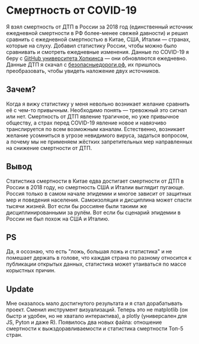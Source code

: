 # Смертность от COVID-19
Я взял смертность от ДТП в России за 2018 год (единственный источник ежедневной смертности в РФ более-менее свежей давности) и решил сравнить с ежедневной смертностью в Китае, США, Италии — странах, которые на слуху. Добавил статистику России, чтобы можно было сравнивать и смотреть ежедневные изменения. Данные по COVID-19 я беру с [GitHub университета Хопкинса](https://github.com/CSSEGISandData/COVID-19/tree/master/csse_covid_19_data/csse_covid_19_time_series) — они обновляются ежедневно. Данные ДТП я скачал с [безопасныедороги.рф](https://xn--80abhddbmm5bieahtk5n.xn--p1ai/opendata), их пришлось преобразовать, чтобы увидеть наложение двух источников.
## Зачем?
Когда я вижу статистику у меня невольно возникает желание сравнить её с чем-то привычным. Необходимо понять — тревожный это сигнал или нет. Смертность от ДТП явление трагичное, но уже привычное обществу, а страх перед COVID-19 явление новое и навязчиво транслируется по всем возможным каналам. Естественно, возникает желание усомниться в угрозе невидимого вируса, задаться вопросом, а почему мы не применяем жёстких запретительных мер направленных на снижение смертности от ДТП.
## Вывод
Статистика смертности в Китае едва достигает смертности от ДТП в России в 2018 году, но смертность США и Италии выглядит пугающе. Россия только в самом начале эпидемии и многое зависит от защитных мер и поведения населения. Самоизоляция и дисциплина может спасти тысячи жизней. Вот если бы россияне были такими же дисциплинированными за рулём. Вот если бы сценарий эпидемии в России не был похож на США и Италию.
## PS
Да, я осознаю, что есть "ложь, большая ложь и статистика" и не помешает держать в голове, что каждая страна по разному относится к публикации открытых данных, статистика может утаиваться по массе корыстных причин.
## Update
Мне оказалось мало достигнутого результата и я стал дорабатывать проект. Сменил инструмент визуализаций. Теперь это не matplotlib (он быстр и удобен, но не хватало интерактива), а plotly (универсален для JS, Pyton и даже R). Появилось два новых файла: отношение смертности к выжздоравливаемости и статистика смертности Топ-5 стран.
